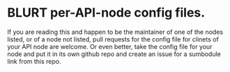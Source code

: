 # BLURT per-API-node config files.

If you are reading this and happen to be the maintainer of one of the nodes listed, or of a node not listed,
pull requests for the config file for clinets of your API node are welcome. Or even better, take the config 
file for your node and put it in its own github repo and create an issue for a sumbodule link from this repo.
